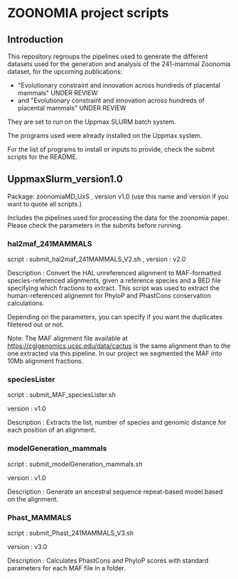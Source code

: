 # ZOONOMIA project scripts 

## Introduction

This repository regroups the pipelines used to generate the different datasets used for the generation and analysis of the 241-mammal Zoonomia dataset, for the upcoming publications: 
- "Evolutionary constraint and innovation across hundreds of placental mammals" UNDER REVIEW
- and "Evolutionary constraint and innovation across hundreds of placental mammals" UNDER REVIEW

They are set to run on the Uppmax SLURM batch system.

The programs used were already installed on the Uppmax system.

For the list of programs to install or inputs to provide, check the submit scripts for the README.

## UppmaxSlurm_version1.0

Package: zoonomiaMD_UxS , version v1.0 (use this name and version if you want to quote all scripts.)

Includes the pipelines used for processing the data for the zoonomia paper. Please check the parameters in the submits before running. 

### hal2maf_241MAMMALS

script : submit_hal2maf_241MAMMALS_V2.sh , version : v2.0

Description : Convert the HAL unreferenced alignment to MAF-formatted species-referenced alignments, given a reference species and a BED file specifying which fractions to extract. This script was used to extract the human-referenced alignemnt for PhyloP and PhastCons conservation calculations. 

Depending on the parameters, you can specify if you want the duplicates filetered out or not.

Note: The MAF alignment file available at https://cglgenomics.ucsc.edu/data/cactus is the same alignment than to the one extracted via this pipeline. In our project we segmented the MAF into 10Mb alignment fractions.

### speciesLister

script : submit_MAF_speciesLister.sh

version : v1.0

Description : Extracts the list, number of species and genomic distance for each position of an alignment.

### modelGeneration_mammals

script : submit_modelGeneration_mammals.sh

version : v1.0

Description : Generate an ancestral sequence repeat-based model based on the alignment.

### Phast_MAMMALS

script : submit_Phast_241MAMMALS_V3.sh

version : v3.0

Description : Calculates PhastCons and PhyloP scores with standard parameters for each MAF file in a folder.

